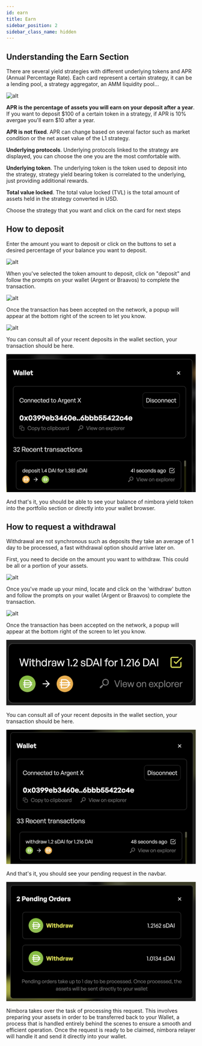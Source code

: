 ```yaml
---
id: earn
title: Earn 
sidebar_position: 2
sidebar_class_name: hidden
---
```


## Understanding the Earn Section

There are several yield strategies with different underlying tokens and APR (Annual Percentage Rate). Each card represent a certain strategy, it can be a lending pool, a strategy aggregator, an AMM liquidity pool...

![alt](https://i.ibb.co/Wx44LdS/Screenshot-509.png)

**APR is the percentage of assets you will earn on your deposit after a year**. If you want to deposit $100 of a certain token in a strategy, if APR is 10% avergae you'll earn $10 after a year. 

**APR is not fixed**. APR can change based on several factor such as market condition or the net asset value of the L1 strategy. 

**Underlying protocols**. Underlying protocols linked to the strategy are displayed, you can choose the one you are the most comfortable with. 

**Underlying token**. The underlying token is the token used to deposit into the strategy, strategy yield bearing token is correlated to the underlying, just providing additional rewards.

**Total value locked**. The total value locked (TVL) is the total amount of assets held in the strategy converted in USD.


Choose the strategy that you want and click on the card for next steps

## How to deposit

Enter the amount you want to deposit or click on the buttons to set a desired percentage of your balance you want to deposit. 


![alt](https://i.ibb.co/VDh4Wm6/Screenshot-510.png)

When you've selected the token amount to deposit, click on "deposit" and follow the prompts on your wallet (Argent or Braavos) to complete the transaction.

![alt](https://i.ibb.co/3p9Yj1Y/Screenshot-512.png)


Once the transaction has been accepted on the network, a popup will appear at the bottom right of the screen to let you know. 

![alt](https://i.ibb.co/DLJdyRz/Screenshot-519.png)


You can consult all of your recent deposits in the wallet section, your transaction should be here. 

![alt](/content/cdeposit.png)


And that's it, you should be able to see your balance of nimbora yield token into the portfolio section or directly into your wallet browser. 



## How to request a withdrawal

Withdrawal are not synchronous such as deposits they take an average of 1 day to be processed, a fast withdrawal option should arrive later on. 


First, you need to decide on the amount you want to withdraw. This could be all or a portion of your assets.

![alt](https://i.ibb.co/1rxHhLK/Screenshot-514.png)

Once you've made up your mind, locate and click on the 'withdraw' button and follow the prompts on your wallet (Argent or Braavos) to complete the transaction.

![alt](https://i.ibb.co/DDLSWNp/Screenshot-515.png)


Once the transaction has been accepted on the network, a popup will appear at the bottom right of the screen to let you know. 

![alt](/content/fwithdraw.png)

You can consult all of your recent deposits in the wallet section, your transaction should be here. 

![alt](/content/cwithdraw.png)

And that's it, you should see your pending request in the navbar.

![alt](/content/pwithdraw.png)

Nimbora takes over the task of processing this request. This involves preparing your assets in order to be transferred back to your Wallet, a process that is handled entirely behind the scenes to ensure a smooth and efficient operation. Once the request is ready to be claimed, nimbora relayer will handle it and send it directly into your wallet. 

